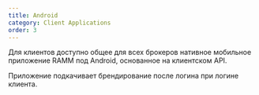```yaml
---
title: Android
category: Client Applications
order: 3
---
```


Для клиентов доступно общее для всех брокеров нативное мобильное приложение RAMM под Android, основанное на клиентском API.

Приложение подкачивает брендирование после логина при логине клиента.